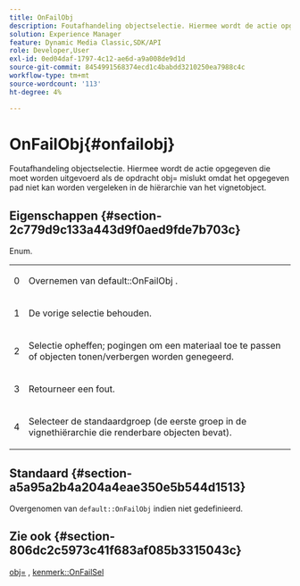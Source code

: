 ```yaml
---
title: OnFailObj
description: Foutafhandeling objectselectie. Hiermee wordt de actie opgegeven die moet worden uitgevoerd als de opdracht obj= mislukt omdat het opgegeven pad niet kan worden vergeleken in de hiërarchie van het vignetobject.
solution: Experience Manager
feature: Dynamic Media Classic,SDK/API
role: Developer,User
exl-id: 0ed04daf-1797-4c12-ae6d-a9a008de9d1d
source-git-commit: 8454991568374ecd1c4babdd3210250ea7988c4c
workflow-type: tm+mt
source-wordcount: '113'
ht-degree: 4%

---
```


# OnFailObj{#onfailobj}

Foutafhandeling objectselectie. Hiermee wordt de actie opgegeven die moet worden uitgevoerd als de opdracht obj= mislukt omdat het opgegeven pad niet kan worden vergeleken in de hiërarchie van het vignetobject.

## Eigenschappen {#section-2c779d9c133a443d9f0aed9fde7b703c}

Enum.

<table id="simpletable_538B76AB784D4DEE9B8021A6BDCE06AB"> 
 <tr class="strow"> 
  <td class="stentry"> <p>0 </p> </td> 
  <td class="stentry"> <p>Overnemen van <span class="codeph"> default::OnFailObj </span>. </p> </td> 
 </tr> 
 <tr class="strow"> 
  <td class="stentry"> <p>1 </p> </td> 
  <td class="stentry"> <p>De vorige selectie behouden. </p> </td> 
 </tr> 
 <tr class="strow"> 
  <td class="stentry"> <p>2 </p> </td> 
  <td class="stentry"> <p>Selectie opheffen; pogingen om een materiaal toe te passen of objecten tonen/verbergen worden genegeerd. </p> </td> 
 </tr> 
 <tr class="strow"> 
  <td class="stentry"> <p>3 </p> </td> 
  <td class="stentry"> <p>Retourneer een fout. </p> </td> 
 </tr> 
 <tr class="strow"> 
  <td class="stentry"> <p>4 </p> </td> 
  <td class="stentry"> <p>Selecteer de standaardgroep (de eerste groep in de vignethiërarchie die renderbare objecten bevat). </p> </td> 
 </tr> 
</table>

## Standaard {#section-a5a95a2b4a204a4eae350e5b544d1513}

Overgenomen van `default::OnFailObj` indien niet gedefinieerd.

## Zie ook {#section-806dc2c5973c41f683af085b3315043c}

[obj=](../../../../../ir-api/http-protocol/image-rendering-api-ref/c-ir-http-protocol-ref/c-ir-http-protocol-command-reference/r-ir-obj.md#reference-31e7dac7931b4e0eb3c7589f120a1e6a) , [kenmerk::OnFailSel](../../../../../ir-api/material-cat/image-rendering-api-ref/c-ir-material-catalog/c-ir-attributes-reference/r-ir-onfailsel.md#reference-f95e4a4a3c02412b87a2b0acca8a5513)
